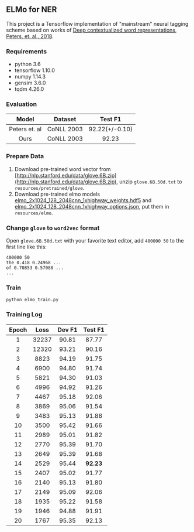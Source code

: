 ## ELMo for NER 

This project is a Tensorflow implementation of "mainstream" neural tagging scheme based on works of [Deep contextualized word representations, Peters, 
et. al., 2018](https://arxiv.org/pdf/1802.05365.pdf). 


### Requirements

- python 3.6
- tensorflow 1.10.0
- numpy 1.14.3
- gensim 3.6.0
- tqdm 4.26.0

### Evaluation

| Model  | Dataset    | Test F1 |
| :----: | :-------:  | :-----: | 
| Peters et. al | CoNLL 2003 | 92.22(+/-0.10)   |
| Ours          | CoNLL 2003 | 92.23   |

### Prepare Data
1. Download pre-trained word vector from [http://nlp.stanford.edu/data/glove.6B.zip](http://nlp.stanford.edu/data/glove.6B.zip), unzip `glove.6B.50d.txt` to `resources/pretrained/glove`.
2. Download pre-trained elmo models [elmo_2x1024_128_2048cnn_1xhighway_weights.hdf5](https://s3-us-west-2.amazonaws.com/allennlp/models/elmo/2x1024_128_2048cnn_1xhighway/elmo_2x1024_128_2048cnn_1xhighway_weights.hdf5) and [elmo_2x1024_128_2048cnn_1xhighway_options.json](https://s3-us-west-2.amazonaws.com/allennlp/models/elmo/2x1024_128_2048cnn_1xhighway/elmo_2x1024_128_2048cnn_1xhighway_options.json), put them in `resources/elmo`.

### Change `glove` to `word2vec` format
Open `glove.6B.50d.txt` with your favorite text editor, add `400000 50` to the first line like this:

```
400000 50
the 0.418 0.24968 ...
of 0.70853 0.57088 ...
...
```

### Train

```
python elmo_train.py
```


### Training Log

| Epoch  | Loss   | Dev F1 | Test F1 |
| :----: | :----: | :----: | :-----: | 
| 1      | 32237  | 90.81  | 87.77   |
| 2      | 12320  | 93.21  | 90.16   |
| 3      | 8823   | 94.19  | 91.75   |
| 4      | 6900   | 94.80  | 91.74   |
| 5      | 5821   | 94.30  | 91.03   |
| 6      | 4996   | 94.92  | 91.26   |
| 7      | 4467   | 95.18  | 92.06   |
| 8      | 3869   | 95.06  | 91.54   |
| 9      | 3483   | 95.13  | 91.88   |
| 10     | 3500   | 95.42  | 91.66   |
| 11     | 2989   | 95.01  | 91.82   |
| 12     | 2770   | 95.39  | 91.70   |
| 13     | 2649   | 95.39  | 91.68   |
| 14     | 2529   | 95.44  | **92.23**   |
| 15     | 2407   | 95.02  | 91.77   |
| 16     | 2140   | 95.13  | 91.80   |
| 17     | 2149   | 95.09  | 92.06   |
| 18     | 1935   | 95.22  | 91.58   |
| 19     | 1946   | 94.88  | 91.91   |
| 20     | 1767   | 95.35  | 92.13   |
